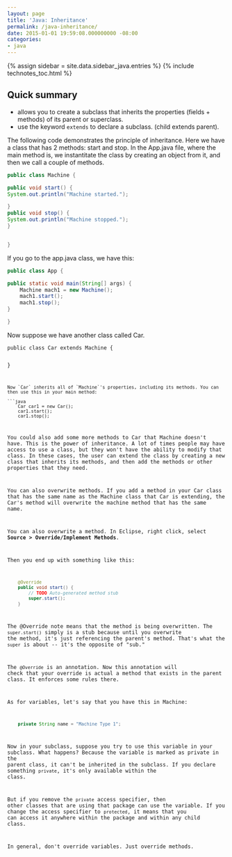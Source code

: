 ```yaml
---
layout: page
title: 'Java: Inheritance'
permalink: /java-inheritance/
date: 2015-01-01 19:59:08.000000000 -08:00
categories:
- java
---
```

{% assign sidebar = site.data.sidebar_java.entries %}
{% include technotes_toc.html %}
## Quick summary

* allows you to create a subclass that inherits the properties (fields + methods) of its parent or superclass.
* use the keyword `extends` to declare a subclass. (child extends parent).

The following code demonstrates the principle of inheritance. Here we have a class that has 2 methods: start and stop. In the App.java file, where the main method is, we instantitate the class by creating an object from it, and then we call a couple of methods.

```java
public class Machine {

public void start() {
System.out.println("Machine started.");

}
public void stop() {
System.out.println("Machine stopped.");
}


}
```
If you go to the app.java class, we have this:

```java
public class App {

public static void main(String[] args) {
    Machine mach1 = new Machine();
    mach1.start();
    mach1.stop();
}

}
```
<p>Now suppose we have another class called Car.</p>
<pre><code>public class Car extends Machine {

}
```
Now `Car` inherits all of `Machine`'s properties, including its methods. You can then use this in your main method:

```java
    Car car1 = new Car();
    car1.start();
    car1.stop();
```

You could also add some more methods to Car that Machine doesn't have. This is the power of inheritance. A lot of times people may have access to use a class, but they won't have the ability to modify that class. In these cases, the user can extend the class by creating a new class that inherits its methods, and then add the methods or other properties that they need.

You can also overwrite methods. If you add a method in your Car class that has the same name as the Machine class that Car is extending, the Car's method will overwrite the machine method that has the same name.

You can also overwrite a method. In Eclipse, right click, select **Source > Override/Implement Methods**.

Then you end up with something like this:

```java
    @Override
    public void start() {
        // TODO Auto-generated method stub
        super.start();
    }
```

The @Override note means that the method is being overwritten. The `super.start()` simply is a stub because until you overwrite the method, it's just referencing the parent's method. That's what the `super` is about -- it's the opposite of "sub."

The `@Override` is an annotation. Now this annotation will check that your override is actual a method that exists in the parent class. It enforces some rules there.

As for variables, let's say that you have this in Machine:

```java
    private String name = "Machine Type 1";
```

Now in your subclass, suppose you try to use this variable in your subclass. What happens? Because the variable is marked as private in the parent class, it can't be inherited in the subclass. If you declare something `private`, it's only available within the class.

But if you remove the `private` access specifier, then other classes that are using that package can use the variable. If you change the access specifier to `protected`, it means that you can access it anywhere within the package and within any child class.

In general, don't override variables. Just override methods.
